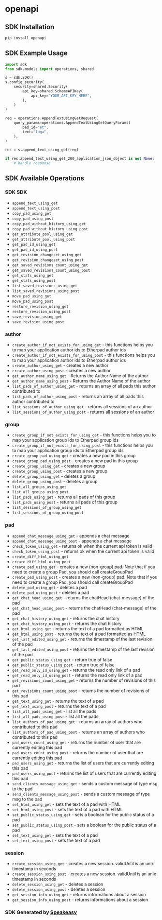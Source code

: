 # openapi

<!-- Start SDK Installation -->
## SDK Installation

```bash
pip install openapi
```
<!-- End SDK Installation -->

## SDK Example Usage
<!-- Start SDK Example Usage -->
```python
import sdk
from sdk.models import operations, shared

s = sdk.SDK()
s.config_security(
    security=shared.Security(
        api_key=shared.SchemeAPIKey(
            api_key="YOUR_API_KEY_HERE",
        ),
    )
)
    
req = operations.AppendTextUsingGetRequest(
    query_params=operations.AppendTextUsingGetQueryParams(
        pad_id="et",
        text="fuga",
    ),
)
    
res = s.append_text_using_get(req)

if res.append_text_using_get_200_application_json_object is not None:
    # handle response
```
<!-- End SDK Example Usage -->

<!-- Start SDK Available Operations -->
## SDK Available Operations

### SDK SDK

* `append_text_using_get`
* `append_text_using_post`
* `copy_pad_using_get`
* `copy_pad_using_post`
* `copy_pad_without_history_using_get`
* `copy_pad_without_history_using_post`
* `get_attribute_pool_using_get`
* `get_attribute_pool_using_post`
* `get_pad_id_using_get`
* `get_pad_id_using_post`
* `get_revision_changeset_using_get`
* `get_revision_changeset_using_post`
* `get_saved_revisions_count_using_get`
* `get_saved_revisions_count_using_post`
* `get_stats_using_get`
* `get_stats_using_post`
* `list_saved_revisions_using_get`
* `list_saved_revisions_using_post`
* `move_pad_using_get`
* `move_pad_using_post`
* `restore_revision_using_get`
* `restore_revision_using_post`
* `save_revision_using_get`
* `save_revision_using_post`

### author

* `create_author_if_not_exists_for_using_get` - this functions helps you to map your application author ids to Etherpad author ids
* `create_author_if_not_exists_for_using_post` - this functions helps you to map your application author ids to Etherpad author ids
* `create_author_using_get` - creates a new author
* `create_author_using_post` - creates a new author
* `get_author_name_using_get` - Returns the Author Name of the author
* `get_author_name_using_post` - Returns the Author Name of the author
* `list_pads_of_author_using_get` - returns an array of all pads this author contributed to
* `list_pads_of_author_using_post` - returns an array of all pads this author contributed to
* `list_sessions_of_author_using_get` - returns all sessions of an author
* `list_sessions_of_author_using_post` - returns all sessions of an author

### group

* `create_group_if_not_exists_for_using_get` - this functions helps you to map your application group ids to Etherpad group ids
* `create_group_if_not_exists_for_using_post` - this functions helps you to map your application group ids to Etherpad group ids
* `create_group_pad_using_get` - creates a new pad in this group
* `create_group_pad_using_post` - creates a new pad in this group
* `create_group_using_get` - creates a new group
* `create_group_using_post` - creates a new group
* `delete_group_using_get` - deletes a group
* `delete_group_using_post` - deletes a group
* `list_all_groups_using_get`
* `list_all_groups_using_post`
* `list_pads_using_get` - returns all pads of this group
* `list_pads_using_post` - returns all pads of this group
* `list_sessions_of_group_using_get`
* `list_sessions_of_group_using_post`

### pad

* `append_chat_message_using_get` - appends a chat message
* `append_chat_message_using_post` - appends a chat message
* `check_token_using_get` - returns ok when the current api token is valid
* `check_token_using_post` - returns ok when the current api token is valid
* `create_diff_html_using_get`
* `create_diff_html_using_post`
* `create_pad_using_get` - creates a new (non-group) pad. Note that if you need to create a group Pad, you should call createGroupPad
* `create_pad_using_post` - creates a new (non-group) pad. Note that if you need to create a group Pad, you should call createGroupPad
* `delete_pad_using_get` - deletes a pad
* `delete_pad_using_post` - deletes a pad
* `get_chat_head_using_get` - returns the chatHead (chat-message) of the pad
* `get_chat_head_using_post` - returns the chatHead (chat-message) of the pad
* `get_chat_history_using_get` - returns the chat history
* `get_chat_history_using_post` - returns the chat history
* `get_html_using_get` - returns the text of a pad formatted as HTML
* `get_html_using_post` - returns the text of a pad formatted as HTML
* `get_last_edited_using_get` - returns the timestamp of the last revision of the pad
* `get_last_edited_using_post` - returns the timestamp of the last revision of the pad
* `get_public_status_using_get` - return true of false
* `get_public_status_using_post` - return true of false
* `get_read_only_id_using_get` - returns the read only link of a pad
* `get_read_only_id_using_post` - returns the read only link of a pad
* `get_revisions_count_using_get` - returns the number of revisions of this pad
* `get_revisions_count_using_post` - returns the number of revisions of this pad
* `get_text_using_get` - returns the text of a pad
* `get_text_using_post` - returns the text of a pad
* `list_all_pads_using_get` - list all the pads
* `list_all_pads_using_post` - list all the pads
* `list_authors_of_pad_using_get` - returns an array of authors who contributed to this pad
* `list_authors_of_pad_using_post` - returns an array of authors who contributed to this pad
* `pad_users_count_using_get` - returns the number of user that are currently editing this pad
* `pad_users_count_using_post` - returns the number of user that are currently editing this pad
* `pad_users_using_get` - returns the list of users that are currently editing this pad
* `pad_users_using_post` - returns the list of users that are currently editing this pad
* `send_clients_message_using_get` - sends a custom message of type msg to the pad
* `send_clients_message_using_post` - sends a custom message of type msg to the pad
* `set_html_using_get` - sets the text of a pad with HTML
* `set_html_using_post` - sets the text of a pad with HTML
* `set_public_status_using_get` - sets a boolean for the public status of a pad
* `set_public_status_using_post` - sets a boolean for the public status of a pad
* `set_text_using_get` - sets the text of a pad
* `set_text_using_post` - sets the text of a pad

### session

* `create_session_using_get` - creates a new session. validUntil is an unix timestamp in seconds
* `create_session_using_post` - creates a new session. validUntil is an unix timestamp in seconds
* `delete_session_using_get` - deletes a session
* `delete_session_using_post` - deletes a session
* `get_session_info_using_get` - returns informations about a session
* `get_session_info_using_post` - returns informations about a session

<!-- End SDK Available Operations -->

### SDK Generated by [Speakeasy](https://docs.speakeasyapi.dev/docs/using-speakeasy/client-sdks)
